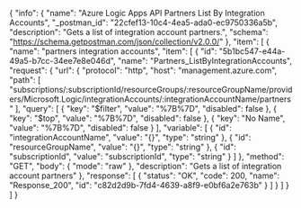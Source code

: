 {
  "info": {
    "name": "Azure Logic Apps API Partners List By Integration Accounts",
    "_postman_id": "22cfef13-10c4-4ea5-ada0-ec9750336a5b",
    "description": "Gets a list of integration account partners.",
    "schema": "https://schema.getpostman.com/json/collection/v2.0.0/"
  },
  "item": [
    {
      "name": "partners integration accounts",
      "item": [
        {
          "id": "5b1bc547-e44a-49a5-b7cc-34ee7e8e046d",
          "name": "Partners_ListByIntegrationAccounts",
          "request": {
            "url": {
              "protocol": "http",
              "host": "management.azure.com",
              "path": [
                "subscriptions/:subscriptionId/resourceGroups/:resourceGroupName/providers/Microsoft.Logic/integrationAccounts/:integrationAccountName/partners"
              ],
              "query": [
                {
                  "key": "$filter",
                  "value": "%7B%7D",
                  "disabled": false
                },
                {
                  "key": "$top",
                  "value": "%7B%7D",
                  "disabled": false
                },
                {
                  "key": "No Name",
                  "value": "%7B%7D",
                  "disabled": false
                }
              ],
              "variable": [
                {
                  "id": "integrationAccountName",
                  "value": "{}",
                  "type": "string"
                },
                {
                  "id": "resourceGroupName",
                  "value": "{}",
                  "type": "string"
                },
                {
                  "id": "subscriptionId",
                  "value": "subscriptionId",
                  "type": "string"
                }
              ]
            },
            "method": "GET",
            "body": {
              "mode": "raw"
            },
            "description": "Gets a list of integration account partners"
          },
          "response": [
            {
              "status": "OK",
              "code": 200,
              "name": "Response_200",
              "id": "c82d2d9b-7fd4-4639-a8f9-e0bf6a2e763b"
            }
          ]
        }
      ]
    }
  ]
}